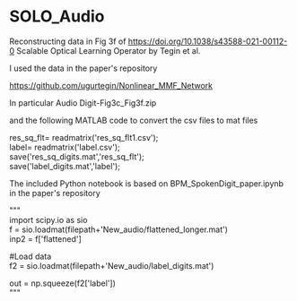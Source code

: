 # SOLO_Audio
Reconstructing data in Fig 3f of https://doi.org/10.1038/s43588-021-00112-0
Scalable Optical Learning Operator by Tegin et al.

I used the data in the paper's repository 

https://github.com/ugurtegin/Nonlinear_MMF_Network

In particular Audio Digit-Fig3c_Fig3f.zip

and the following MATLAB code to convert the csv files to mat files

res_sq_flt= readmatrix('res_sq_flt1.csv');  
label= readmatrix('label.csv');  
save('res_sq_digits.mat','res_sq_flt');  
save('label_digits.mat','label');  

The included Python notebook is based on
BPM_SpokenDigit_paper.ipynb in the paper's repository

"""  
import scipy.io as sio  
f = sio.loadmat(filepath+'New_audio/flattened_longer.mat')  
inp2 = f['flattened']  

#Load data  
f2 = sio.loadmat(filepath+'New_audio/label_digits.mat')  

out = np.squeeze(f2['label'])  
"""  

